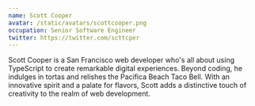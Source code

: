 ```yaml
---
name: Scott Cooper
avatar: /static/avatars/scottcooper.png
occupation: Senior Software Engineer
twitter: https://twitter.com/scttcper
---
```


Scott Cooper is a San Francisco web developer who's all about using TypeScript to create remarkable digital experiences. Beyond coding, he indulges in tortas and relishes the Pacifica Beach Taco Bell. With an innovative spirit and a palate for flavors, Scott adds a distinctive touch of creativity to the realm of web development.
